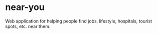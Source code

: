 # near-you
Web application for helping people find jobs, lifestyle, hospitals, tourist spots, etc. near them.

